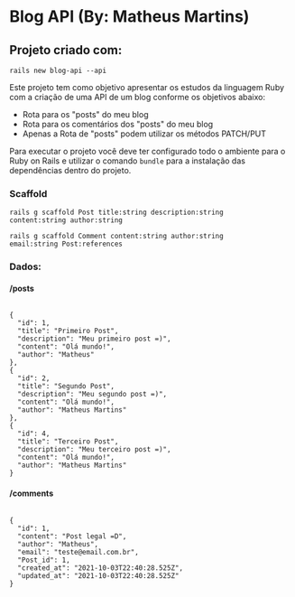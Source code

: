 # Blog API (By: Matheus Martins)

## Projeto criado com:
<code>rails new blog-api --api</code>

Este projeto tem como objetivo apresentar os estudos da linguagem Ruby com a criação de uma API de um blog conforme os objetivos abaixo:
- Rota para os "posts" do meu blog
- Rota para os comentários dos "posts" do meu blog
- Apenas a Rota de "posts" podem utilizar os métodos PATCH/PUT

Para executar o projeto você deve ter configurado todo o ambiente para o Ruby on Rails e utilizar o comando <code>bundle</code> para a instalação das dependências dentro do projeto.

### Scaffold
<code>rails g scaffold Post title:string description:string content:string author:string</code>

<code>rails g scaffold Comment content:string author:string email:string Post:references</code>

### Dados:
#### /posts
<code>
{
  "id": 1,
  "title": "Primeiro Post",
  "description": "Meu primeiro post =)",
  "content": "Olá mundo!",
  "author": "Matheus"
},
{
  "id": 2,
  "title": "Segundo Post",
  "description": "Meu segundo post =)",
  "content": "Olá mundo!",
  "author": "Matheus Martins"
},
{
  "id": 4,
  "title": "Terceiro Post",
  "description": "Meu terceiro post =)",
  "content": "Olá mundo!",
  "author": "Matheus Martins"
}
</code>

#### /comments
<code>
{
  "id": 1,
  "content": "Post legal =D",
  "author": "Matheus",
  "email": "teste@email.com.br",
  "Post_id": 1,
  "created_at": "2021-10-03T22:40:28.525Z",
  "updated_at": "2021-10-03T22:40:28.525Z"
}
</code>